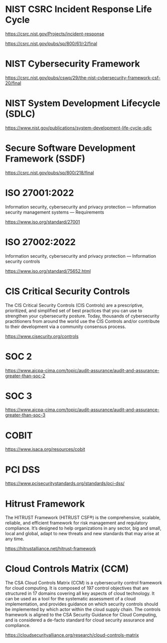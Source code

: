 # NIST CSRC Incident Response Life Cycle

https://csrc.nist.gov/Projects/incident-response

https://csrc.nist.gov/pubs/sp/800/61/r2/final

# NIST Cybersecurity Framework

https://csrc.nist.gov/pubs/cswp/29/the-nist-cybersecurity-framework-csf-20/final

# NIST System Development Lifecycle (SDLC)

https://www.nist.gov/publications/system-development-life-cycle-sdlc

# Secure Software Development Framework (SSDF)

https://csrc.nist.gov/pubs/sp/800/218/final

# ISO 27001:2022

Information security, cybersecurity and privacy protection — Information security management systems — Requirements

https://www.iso.org/standard/27001

# ISO 27002:2022

Information security, cybersecurity and privacy protection — Information security controls

https://www.iso.org/standard/75652.html


# CIS Critical Security Controls

The CIS Critical Security Controls (CIS Controls) are a prescriptive, prioritized, and simplified set of best practices that you can use to strengthen your cybersecurity posture. Today, thousands of cybersecurity practitioners from around the world use the CIS Controls and/or contribute to their development via a community consensus process.

https://www.cisecurity.org/controls

# SOC 2 

https://www.aicpa-cima.com/topic/audit-assurance/audit-and-assurance-greater-than-soc-2

# SOC 3 

https://www.aicpa-cima.com/topic/audit-assurance/audit-and-assurance-greater-than-soc-3

# COBIT

https://www.isaca.org/resources/cobit

# PCI DSS

https://www.pcisecuritystandards.org/standards/pci-dss/

# Hitrust Framework

The HITRUST Framework (HITRUST CSF®) is the comprehensive, scalable, reliable, and efficient framework for risk management and regulatory compliance. It’s designed to help organizations in any sector, big and small, local and global, adapt to new threats and new standards that may arise at any time.

https://hitrustalliance.net/hitrust-framework

# Cloud Controls Matrix (CCM)

The CSA Cloud Controls Matrix (CCM) is a cybersecurity control framework for cloud computing.
It is composed of 197 control objectives that are structured in 17 domains covering all key aspects of cloud technology. It can be used as a tool for the systematic assessment of a cloud implementation, and provides guidance on which security controls should be implemented by which actor within the cloud supply chain. The controls framework is aligned to the CSA Security Guidance for Cloud Computing, and is considered a de-facto standard for cloud security assurance and compliance.

https://cloudsecurityalliance.org/research/cloud-controls-matrix